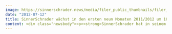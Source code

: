 ```yaml
---
image: https://sinnerschrader.news/media/filer_public_thumbnails/filer_public/ff/d4/ffd49a4f-9bc7-42ba-b80c-17f53fae937d/varfoldersdjk8pxf42x64d8fxslz8jcc8fc0000gnttmp5fdwha__480x288_q85_crop_subsampling-2_upscale.png
date: "2012-07-12"
title: SinnerSchrader wächst in den ersten neun Monaten 2011/2012 um 18 Prozent / Anpassung der Ergebnisprognose nach Einbußen bei spot-media
content: <div class="newsbody"><p><strong>SinnerSchrader hat in seinem dritten Geschäftsquartal 2011/2012 (1. März 2012 bis 31. Mai 2012) einen Nettoumsatz von 8,4 Mio. Euro erzielt. Dies entspricht einem Wachstum gegenüber dem Vorjahr von 7,6 Prozent. Die Wachstumsdynamik hat sich damit im Vergleich zu den beiden vorangegangenen Quartalen, in denen jeweils Wachstumsraten von über 20 Prozent erzielt wurden, unerwartet stark verlangsamt. Der Nettoumsatz erreichte in den ersten neun Monaten des laufenden Geschäftsjahres insgesamt 26,7 Mio. Euro, ein Zuwachs von 18,3 Prozent gegenüber dem Vergleichszeitraum des Vorjahres.</strong></p><p>Wesentlicher Grund für die Verlangsamung im dritten Quartal war, wie am 19. Juni 2012 bereits gemeldet, die erhebliche Auftragsreduktion durch zwei große Kunden der spot-media-Gruppe. Der dadurch im Vergleich zur Planung ausfallende Umsatz von rund 0,6 Mio. Euro konnte von keiner der anderen Einheiten der Gruppe aufgefangen werden.</p><p>SinnerSchrader sieht in der Entwicklung bei spot-media kein Anzeichen für eine allgemeine Abschwächung der Dynamik im Markt für digitales Marketing. So hat SinnerSchrader im Mai 2012 ein Büro in München eröffnet, um die Betreuung des Kunden Allianz auszubauen und die Nachfrage im süddeutschen Raum besser bedienen zu können. Im Segment Interactive Media hat SinnerSchrader mit seinen Adservingdienstleistungen Bigpoint, einen der weltgrößten Anbieter von Onlinespielen, als Kunden gewonnen und eine auf Werbungtreibende ausgerichtete Produktinitiative im Audience-Management gestartet. Zudem hat die SinnerSchrader Mobile GmbH auf der Grundlage wichtiger Neukundengewinne im Berichtsquartal den Break-even erreicht.</p><p>Der Umsatzausfall bei spot-media hat allerdings im dritten Quartal 2011/2012 für die SinnerSchrader-Gruppe zu einem operativen Verlust (EBITA) von 0,06 Mio. Euro und zu einem Konzernergebnis in Höhe von –0,2 Mio. Euro oder –0,02 Euro je Aktie geführt. Im Neunmonatszeitraum lagen das EBITA bei 1,0 Mio. Euro und das Konzernergebnis bei 0,2 Mio. Euro oder 0,02 Euro je Aktie.</p><p>Aufgrund der Umsatzentwicklung im dritten Quartal, die nicht als vorübergehend eingeschätzt wird, hat spot-media bereits im Juni 2012 Restrukturierungsmaßnahmen zur Anpassung der Kapazität um rund 20 % umgesetzt. Darüber hinaus ist geplant, die beiden in der SinnerSchrader-Gruppe auf E-Commerce-Dienstleistungen spezialisierten Einheiten – die spot-media AG und die next commerce GmbH – zur Bündelung der Kompetenzen und der Schlagkraft zusammenzuführen.</p><p>Mit den Entwicklungen im Berichtsquartal ist die ursprüngliche Ergebnisprognose für das Geschäftsjahr 2011/2012, wie ebenfalls bereits am 19. Juni 2012 angekündigt, nicht mehr zu halten. Unter Berücksichtigung der Kosten für die Restrukturierungsmaßnahmen geht SinnerSchrader für das Geschäftsjahr 2011/2012 nunmehr von einem EBITA zwischen 1,3 Mio. Euro und 2,0 Mio. Euro und einem positiven Konzernergebnis aus. Der Umsatz wird voraussichtlich einen Wert über der Jahresprognose von 35,5 Mio. Euro erreichen.</p><p>Der operative Cashflow des laufenden Geschäftsjahres ist im dritten Quartal weiter um 0,2 Mio. Euro auf 1,7 Mio. Euro angewachsen. Die Liquiditätsreserve belief sich zum Ende der Berichtsperiode am 31. Mai 2012 auf 5,2 Mio. Euro und betrug damit 0,1 Mio. Euro weniger als am Ende des zweiten Quartals 2011/2012 sowie 0,6 Mio. Euro weniger als am 31. August 2011.</p><p>Die Eigenkapitalquote lag am 31. Mai 2012 bei 58,8 Prozent, knapp unter der Quote von 59,4 Prozent am 31. August 2011. Am Ende des Berichtsquartals waren 431 Mitarbeiter in der SinnerSchrader-Gruppe beschäftigt, 31 mehr als am 31. August 2011.</p><p>In seiner Sitzung am 10. Juli 2012 hat der Aufsichtsrat der SinnerSchrader AG dem Vorschlag des Vorstands zur Wiederaufnahme des Aktienrückkaufprogramms befristet bis zum 31. Dezember 2012 zugestimmt.</p><p>Der vollständige Quartalsbericht kann heute ab 16 Uhr im Internet unter <a href="http&#58;//www.sinnerschrader.ag/s2ir/de/Finanzberichte.html">www.sinnerschrader.ag/s2ir/de/Finanzberichte.html</a> abgerufen werden.</p><p>Über SinnerSchrader<br/>SinnerSchrader gehört zu den führenden Digitalagenturen in Europa. SinnerSchrader entwickelt interaktive Strategien, Plattformen und Applikationen, die radikale Beziehungen zwischen Konsumenten und Marken schaffen. In der SinnerSchrader-Gruppe arbeiten mehr als 400 Mitarbeiter an den Standorten Hamburg, Frankfurt am Main, Berlin, München und Hannover für Kunden wie Allianz, TUI, Tchibo, simyo, REWE, comdirect bank, PPR Group, OTTO und Steigenberger. SinnerSchrader wurde 1996 gegründet und ist seit 1999 börsennotiert.</p><p><a class="news-backlink" href="/de/"><svg class="svg-ico svg-ico--arrow-left"><use xlink&#58;href="#arrow-down"></use></svg>Zurück zur Presse Übersicht</a></p></div>
---
```

